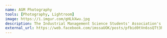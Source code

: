 ```yaml
---
name: AGM Photography
tools: [Photography, Lightroom]
image: https://i.imgur.com/gHLkXwu.jpg
description: The Industrial Management Science Students' Association's highly anticipated Annual General Meeting for the year 2023/24 was held on May 24th, 2023, at the Department of Industrial Management, University of Kelaniya, and I was one of the photographers.
external_url: https://web.facebook.com/imssaUOK/posts/pfbid0tVn6ssQTt3hD52ZTnTW28EbBprJRqsYTMnMKi2SD9YpCrLNUZPNJPBSrN5QaiE87l
---
```

